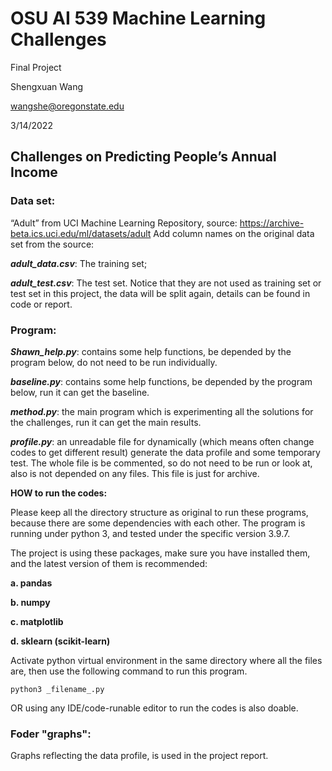 # OSU AI 539 Machine Learning Challenges

Final Project

Shengxuan Wang

wangshe@oregonstate.edu

3/14/2022

## Challenges on Predicting People’s Annual Income

### Data set:

“Adult” from UCI Machine Learning Repository, source: https://archive-beta.ics.uci.edu/ml/datasets/adult Add column names on the original data set from the source:

***adult_data.csv***: The training set;

***adult_test.csv***: The test set. Notice that they are not used as training set or test set in this project, the data will be split again, details can be found in code or report.

### Program:

***Shawn_help.py***: contains some help functions, be depended by the program below, do not need to be run individually.

***baseline.py***: contains some help functions, be depended by the program below, run it can get the baseline.

***method.py***: the main program which is experimenting all the solutions for the challenges, run it can get the main results.

***profile.py***: an unreadable file for dynamically (which means often change codes to get different result) generate the data profile and some temporary test. The whole file is be commented, so do not need to be run or look at, also is not depended on any files. This file is just for archive.

**HOW to run the codes:**

Please keep all the directory structure as original to run these programs, because there are some dependencies with each other. The program is running under python 3, and tested under the specific version 3.9.7.

The project is using these packages, make sure you have installed them, and the latest version of them is recommended:

**a. pandas**

**b. numpy**

**c. matplotlib**

**d. sklearn (scikit-learn)**

Activate python virtual environment in the same directory where all the files are, then use the following command to run this program.

```shell
python3 _filename_.py
```

OR using any IDE/code-runable editor to run the codes is also doable.

### Foder "graphs":

Graphs reflecting the data profile, is used in the project report.